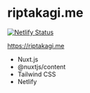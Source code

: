 # riptakagi.me

[![Netlify Status](https://api.netlify.com/api/v1/badges/0aacd13a-bc80-41ab-82c8-1f1216a3622d/deploy-status)](https://app.netlify.com/sites/riptakagi/deploys)

https://riptakagi.me

- Nuxt.js
- @nuxtjs/content
- Tailwind CSS
- Netlify
